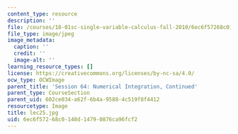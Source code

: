 ```yaml
---
content_type: resource
description: ''
file: /courses/18-01sc-single-variable-calculus-fall-2010/6ec6f57268c0140d14790876ca96fcf2_lec25.jpg
file_type: image/jpeg
image_metadata:
  caption: ''
  credit: ''
  image-alt: ''
learning_resource_types: []
license: https://creativecommons.org/licenses/by-nc-sa/4.0/
ocw_type: OCWImage
parent_title: 'Session 64: Numerical Integration, Continued'
parent_type: CourseSection
parent_uid: 602ce034-a62f-6b4a-9588-4c519f8f4412
resourcetype: Image
title: lec25.jpg
uid: 6ec6f572-68c0-140d-1479-0876ca96fcf2
---
```

